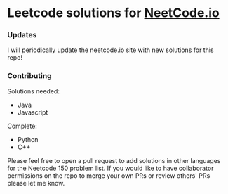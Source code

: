# Leetcode solutions for [NeetCode.io](https://neetcode.io)

### Updates

I will periodically update the neetcode.io site with new solutions for this repo!

### Contributing

Solutions needed:

- Java
- Javascript

Complete:

- Python
- C++

Please feel free to open a pull request to add solutions in other languages for the Neetcode 150 problem list. If you would like to have collaborator permissions on the repo to merge your own PRs or review others' PRs please let me know.
